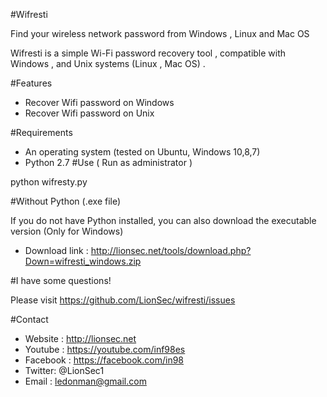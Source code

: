 #Wifresti

Find your wireless network password from Windows , Linux and Mac OS

Wifresti is a simple Wi-Fi password recovery tool , compatible with Windows , and Unix systems (Linux , Mac OS) .


#Features
- Recover Wifi password on Windows
- Recover Wifi password on Unix

#Requirements

- An operating system (tested on Ubuntu, Windows 10,8,7)
- Python 2.7
#Use ( Run as administrator )

python wifresty.py

#Without Python (.exe file)

If you do not have Python installed, you can also download the executable version (Only for Windows)
- Download link : http://lionsec.net/tools/download.php?Down=wifresti_windows.zip

#I have some questions!

Please visit https://github.com/LionSec/wifresti/issues

#Contact
- Website : http://lionsec.net
- Youtube : https://youtube.com/inf98es
- Facebook : https://facebook.com/in98
- Twitter: @LionSec1
- Email : ledonman@gmail.com

